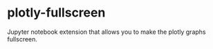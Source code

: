# plotly-fullscreen
Jupyter notebook extension that allows you to make the plotly graphs fullscreen.
